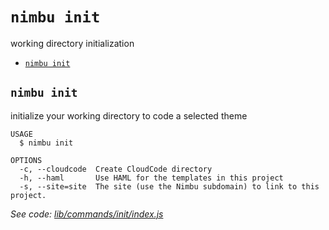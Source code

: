 `nimbu init`
============

working directory initialization

* [`nimbu init`](#nimbu-init)

## `nimbu init`

initialize your working directory to code a selected theme

```
USAGE
  $ nimbu init

OPTIONS
  -c, --cloudcode  Create CloudCode directory
  -h, --haml       Use HAML for the templates in this project
  -s, --site=site  The site (use the Nimbu subdomain) to link to this project.
```

_See code: [lib/commands/init/index.js](https://github.com/zenjoy/nimbu-toolbelt/blob/v5.0.0-alpha.0/lib/commands/init/index.js)_
